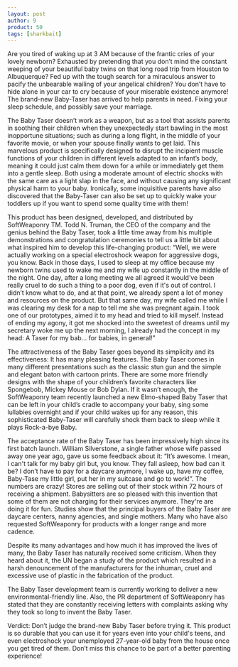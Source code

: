 ```yaml
---
layout: post
author: 9
product: 50
tags: [sharkbait]
---
```


Are you tired of waking up at 3 AM because of the frantic cries of your lovely newborn? Exhausted by pretending that you don’t mind the constant weeping of your beautiful baby twins on that long road trip from Houston to Albuquerque? Fed up with the tough search for a miraculous answer to pacify the unbearable wailing of your angelical children? You don’t have to hide alone in your car to cry because of your miserable existence anymore! The brand-new Baby-Taser has arrived to help parents in need. Fixing your sleep schedule, and possibly save your marriage.

The Baby Taser doesn’t work as a weapon, but as a tool that assists parents in soothing their children when they unexpectedly start bawling in the most inopportune situations; such as during a long flight, in the middle of your favorite movie, or when your spouse finally wants to get laid. This marvelous product is specifically designed to disrupt the incipient muscle functions of your children in different levels adapted to an infant’s body, meaning it could just calm them down for a while or immediately get them into a gentle sleep. Both using a moderate amount of electric shocks with the same care as a light slap in the face, and without causing any significant physical harm to your baby. Ironically, some inquisitive parents have also discovered that the Baby-Taser can also be set up to quickly wake your toddlers up if you want to spend some quality time with them!

This product has been designed, developed, and distributed by SoftWeaponry TM. Todd N. Truman, the CEO of the company and the genius behind the Baby Taser, took a little time away from his multiple demonstrations and congratulation ceremonies to tell us a little bit about what inspired him to develop this life-changing product: “Well, we were actually working on a special electroshock weapon for aggressive dogs, you know. Back in those days, I used to sleep at my office because my newborn twins used to wake me and my wife up constantly in the middle of the night. One day, after a long meeting we all agreed it would’ve been really cruel to do such a thing to a poor dog, even if it's out of control. I didn’t know what to do, and at that point, we already spent a lot of money and resources on the product. But that same day, my wife called me while I was clearing my desk for a nap to tell me she was pregnant again. I took one of our prototypes, aimed it to my head and tried to kill myself. Instead of ending my agony, it got me shocked into the sweetest of dreams until my secretary woke me up the next morning, I already had the concept in my head: A Taser for my bab… for babies, in general!”

The attractiveness of the Baby Taser goes beyond its simplicity and its effectiveness: It has many pleasing features. The Baby Taser comes in many different presentations such as the classic stun gun and the simple and elegant baton with cartoon prints. There are some more friendly designs with the shape of your children’s favorite characters like Spongebob, Mickey Mouse or Bob Dylan.  If it wasn’t enough, the SoftWeaponry team recently launched a new Elmo-shaped Baby Taser that can be left in your child’s cradle to accompany your baby, sing some lullabies overnight and if your child wakes up for any reason, this sophisticated Baby-Taser will carefully shock them back to sleep while it plays Rock-a-bye Baby.

The acceptance rate of the Baby Taser has been impressively high since its first batch launch. William Silverstone, a single father whose wife passed away one year ago, gave us some feedback about it: “It’s awesome. I mean, I can't talk for my baby girl but, you know. They fall asleep, how bad can it be? I don’t have to pay for a daycare anymore, I wake up, have my coffee, Baby-Tase my little girl, put her in my suitcase and go to work!”. The numbers are crazy! Stores are selling out of their stock within 72 hours of receiving a shipment. Babysitters are so pleased with this invention that some of them are not charging for their services anymore. They're are doing it for fun. Studies show that the principal buyers of the Baby Taser are daycare centers, nanny agencies, and single mothers. Many who have also requested SoftWeaponry for products with a longer range and more cadence.

Despite its many advantages and how much it has improved the lives of many, the Baby Taser has naturally received some criticism. When they heard about it, the UN began a study of the product which resulted in a harsh denouncement of the manufacturers for the inhuman, cruel and excessive use of plastic in the fabrication of the product.

The Baby Taser development team is currently working to deliver a new environmental-friendly line. Also, the PR department of SoftWeaponry has stated that they are constantly receiving letters with complaints asking why they took so long to invent the Baby Taser.

Verdict: Don’t judge the brand-new Baby Taser before trying it. This product is so durable that you can use it for years even into your child's teens, and even electroshock your unemployed 27-year-old baby from the house once you get tired of them. Don’t miss this chance to be part of a better parenting experience!
